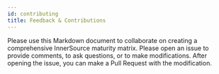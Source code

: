 ```yaml
---
id: contributing
title: Feedback & Contributions
---
```

Please use this Markdown document to collaborate on creating a comprehensive
InnerSource maturity matrix. Please open an issue to provide comments, to ask
questions, or to make modifications. After opening the issue, you can make a
Pull Request with the modification.